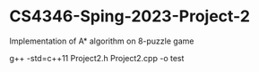 # CS4346-Sping-2023-Project-2
Implementation of A* algorithm on 8-puzzle game


g++ -std=c++11 Project2.h Project2.cpp -o test